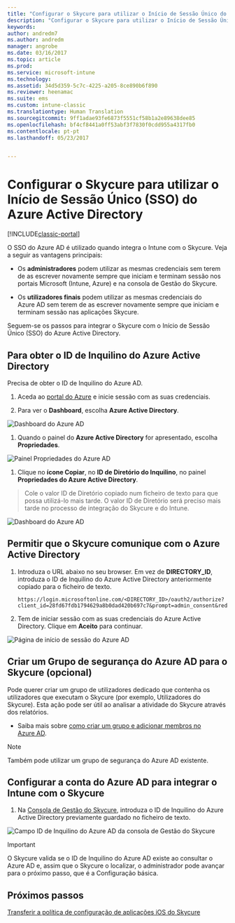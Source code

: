 ```yaml
---
title: "Configurar o Skycure para utilizar o Início de Sessão Único do Azure Active Directory | Documentos da Microsoft"
description: "Configurar o Skycure para utilizar o Início de Sessão Único (SSO) do Azure Active Directory"
keywords: 
author: andredm7
ms.author: andredm
manager: angrobe
ms.date: 03/16/2017
ms.topic: article
ms.prod: 
ms.service: microsoft-intune
ms.technology: 
ms.assetid: 34d5d359-5c7c-4225-a205-8ce890b6f890
ms.reviewer: heenamac
ms.suite: ems
ms.custom: intune-classic
ms.translationtype: Human Translation
ms.sourcegitcommit: 9ff1adae93fe6873f5551cf58b1a2e89638dee85
ms.openlocfilehash: bf4cf8441a0ff53abf3f7830f0cdd955a4317fb0
ms.contentlocale: pt-pt
ms.lasthandoff: 05/23/2017


---
```


# <a name="configure-skycure-to-use-azure-active-directory-single-sign-on-sso"></a>Configurar o Skycure para utilizar o Início de Sessão Único (SSO) do Azure Active Directory

[!INCLUDE[classic-portal](../includes/classic-portal.md)]

O SSO do Azure AD é utilizado quando integra o Intune com o Skycure. Veja a seguir as vantagens principais:

-   Os **administradores** podem utilizar as mesmas credenciais sem terem de as escrever novamente sempre que iniciam e terminam sessão nos portais Microsoft (Intune, Azure) e na consola de Gestão do Skycure.

-   Os **utilizadores finais** podem utilizar as mesmas credenciais do Azure AD sem terem de as escrever novamente sempre que iniciam e terminam sessão nas aplicações Skycure.

Seguem-se os passos para integrar o Skycure com o Início de Sessão Único (SSO) do Azure Active Directory.

## <a name="to-retrieve-the-azure-active-directory-tenant-id"></a>Para obter o ID de Inquilino do Azure Active Directory

Precisa de obter o ID de Inquilino do Azure AD.

1.  Aceda ao [portal do Azure](https://portal.azure.com/) e inicie sessão com as suas credenciais.

2.  Para ver o **Dashboard**, escolha **Azure Active Directory**.

![Dashboard do Azure AD](../media/mtp/skycure-sso-1.png)

1.  Quando o painel do **Azure Active Directory** for apresentado, escolha **Propriedades**.

![Painel Propriedades do Azure AD](../media/mtp/skycure-sso-2.png)

1.  Clique no **ícone Copiar**, no **ID de Diretório do Inquilino**, no painel **Propriedades do Azure Active Directory**.

> Cole o valor ID de Diretório copiado num ficheiro de texto para que possa utilizá-lo mais tarde. O valor ID de Diretório será preciso mais tarde no processo de integração do Skycure e do Intune.

![Dashboard do Azure AD](../media/mtp/skycure-sso-3.png)

## <a name="allow-skycure-to-communicate-with-azure-active-directory"></a>Permitir que o Skycure comunique com o Azure Active Directory

1.  Introduza o URL abaixo no seu browser. Em vez de **DIRECTORY_ID**, introduza o ID de Inquilino do Azure Active Directory anteriormente copiado para o ficheiro de texto.

        https://login.microsoftonline.com/<DIRECTORY_ID>/oauth2/authorize?client_id=28fd67fdb1794629a8b0dad420b697c7&prompt=admin_consent&redirect_uri=https%3A%2F%2Fmc.skycure.com%2Fapi%2Fexternal%2Fmdm%2Faad_app_consent%2Fmanagement_callback&response_type=code

2.  Tem de iniciar sessão com as suas credenciais do Azure Active Directory. Clique em **Aceito** para continuar.

![Página de início de sessão do Azure AD](../media/mtp/skycure-sso-4.png)

## <a name="create-an-azure-ad-security-group-for-skycure-optional"></a>Criar um Grupo de segurança do Azure AD para o Skycure (opcional)

Pode querer criar um grupo de utilizadores dedicado que contenha os utilizadores que executam o Skycure (por exemplo, Utilizadores do Skycure). Esta ação pode ser útil ao analisar a atividade do Skycure através dos relatórios.

-   Saiba mais sobre [como criar um grupo e adicionar membros no Azure AD](https://docs.microsoft.com/azure/active-directory/active-directory-groups-create-azure-portal).

> [!NOTE] 
> Também pode utilizar um grupo de segurança do Azure AD existente.

## <a name="configure-the-azure-ad-account-to-integrate-intune-with-skycure"></a>Configurar a conta do Azure AD para integrar o Intune com o Skycure

1.  Na [Consola de Gestão do Skycure](https://aad.skycure.com/), introduza o ID de Inquilino do Azure Active Directory previamente guardado no ficheiro de texto.

![Campo ID de Inquilino do Azure AD da consola de Gestão do Skycure](../media/mtp/skycure-sso-5.png)

> [!IMPORTANT] 
> O Skycure valida se o ID de Inquilino do Azure AD existe ao consultar o Azure AD e, assim que o Skycure o localizar, o administrador pode avançar para o próximo passo, que é a Configuração básica.

## <a name="next-steps"></a>Próximos passos

[Transferir a política de configuração de aplicações iOS do Skycure](/intune-classic/deploy-use/download-skycure-ios-app-configuration-policy)

